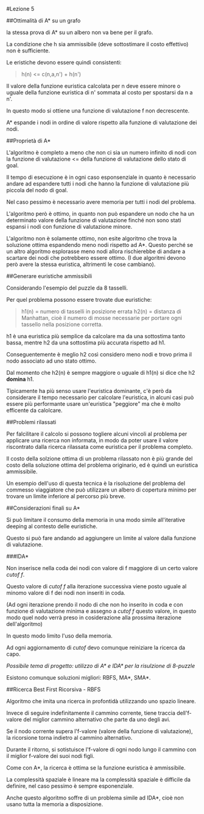 #Lezione 5

##Ottimalità di A* su un grafo

la stessa prova di A* su un albero non va bene per il grafo.

La condizione che h sia ammissibile (deve sottostimare il costo effettivo) non è sufficiente.

Le eristiche devono essere quindi consistenti:

> h(n) <= c(n,a,n') + h(n')

Il valore della funzione euristica calcolata per n deve essere minore o uguale della funzione euristica di n' sommata al costo per spostarsi da n a n'.

In questo modo si ottiene una funzione di valutazione f non decrescente.

A* espande i nodi in ordine di valore rispetto alla funzione di valutazione dei nodi.

##Proprietà di A*

L'algoritmo è completo a meno che non ci sia un numero infinito di nodi con la funzione di valutazione <= della funzione di valutazione dello stato di goal.

Il tempo di esecuzione è in ogni caso esponsenziale in quanto è necessario andare ad espandere tutti i nodi che hanno la funzione di valutazione più piccola del nodo di goal.

Nel caso pessimo è necessario avere memoria per tutti i nodi del problema.

L'algoritmo però è ottimo, in quanto non può espandere un nodo che ha un determinato valore della funzione di valutazione finché non sono stati espansi i nodi con funzione di valutazione minore.

L'algoritmo non è solamente ottimo, non esite algoritmo che trova la soluzione ottima espandendo meno nodi rispetto ad A*.
Questo perché se un altro algoritmo esplorasse meno nodi allora rischierebbe di andare a scartare dei nodi che potrebbero essere ottimo. (I due algoritmi devono però avere la stessa euristica, altrimenti le cose cambiano).

##Generare euristiche ammissibili

Considerando l'esempio del puzzle da 8 tasselli.

Per quel problema possono essere trovate due euristiche:

>h1(n) = numero di tasselli in posizione errata
>h2(n) = distanza di Manhattan, cioè il numero di mosse necessarie per portare ogni tassello nella posizione corretta.

h1 è una euristica più semplice da calcolare ma da una sottostima tanto bassa, mentre h2 da una sottostima più accurata rispetto ad h1.

Conseguentemente è meglio h2 così considero meno nodi e trovo prima il nodo associato ad uno stato ottimo.

Dal momento che h2(n) è sempre maggiore o uguale di h1(n) si dice che h2 __domina__ h1.

Tipicamente ha più senso usare l'euristica dominante, c'è però da considerare il tempo necessario per calcolare l'euristica, in alcuni casi può essere più performante usare un'euristica "peggiore" ma che è molto efficente da calolcare.

##Problemi rilassati

Per falcilitare il calcolo si possono togliere alcuni vincoli al problema per applicare una ricerca non informata, in modo da poter usare il valore riscontrato dalla ricerca rilassata come euristica per il problema completo.

Il costo della solzione ottima di un problema rilassato non è più grande del costo della soluzione ottima del problema originario, ed è quindi un euristica ammissibile.

Un esempio dell'uso di questa tecnica è la risoluzione del problema del commesso viaggiatore che può utilizzare un albero di copertura minimo per trovare un limite inferiore al percorso più breve.

##Considerazioni finali su A*

Si può limitare il consumo della memoria in una modo simile all'iterative deeping al contesto delle euristiche.

Questo si può fare andando ad aggiungere un limite al valore dalla funzione di valutazione.

###IDA*

Non inserisce nella coda dei nodi con valore di f maggiore di un certo valore _cutof f_.

Questo valore di _cutof f_ alla iterazione successiva viene posto uguale al minomo valore di f dei nodi non inseriti in coda.

(Ad ogni iterazione prendo il nodo di che non ho inserito in coda e con funzione di valutazione minima e assegno a _cutof f_ questo valore, in questo modo quel nodo verrà preso in cosiderazione alla prossima iterazione dell'algoritmo)

In questo modo limito l'uso della memoria.

Ad ogni aggiornamento di _cutof_ devo comunque reiniziare la ricerca da capo.

_Possibile tema di progetto: utilizzo di A\* e IDA\* per la risulzione di 8-puzzle_

Esistono comunque soluzioni migliori: RBFS, MA\*, SMA\*.

##Ricerca Best First Ricorsiva - RBFS

Algoritmo che imita una ricerca in profontidà utilizzando uno spazio lineare.

Invece di seguire indefinitamente il cammino corrente, tiene traccia dell'f-valore del miglior cammino alternativo che parte da uno degli avi.

Se il nodo corrente supera l'f-valore (valore della funzione di valutazione), la ricorsione torna indietro al cammino alternativo.

Durante il ritorno, si sotistuisce l'f-valore di ogni nodo lungo il cammino con il miglior f-valore dei suoi nodi figli.

Come con A*, la ricerca è ottima se la funzione euristica è ammissibile.

La complessità spaziale è lineare ma la complessità spaziale è difficile da definire, nel caso pessimo è sempre esponenziale.

Anche questo algoritmo soffre di un problema simile ad IDA*, cioè non usano tutta la memoria a disposizione.